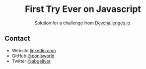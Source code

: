 <!-- Please update value in the {}  -->

<h1 align="center">First Try Ever on Javascript</h1>

<div align="center">
   Solution for a challenge from  <a href="http://devchallenges.io" target="_blank">Devchallenges.io</a>.
</div>

<!-- TABLE OF CONTENTS -->

## Contact

- Website [linkedin.com](https://www.linkedin.com/in/andrea-bellver-garcia/)
- GitHub [@ponisworld](https://github.com/ponisworld)
- Twitter [@abgellver](https://twitter.com/abgellver)
